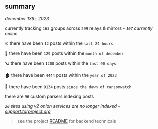 
## summary
_december 13th, 2023_

currently tracking `163` groups across `299` relays & mirrors - _`107` currently online_

⏲ there have been `12` posts within the `last 24 hours`

🦈 there have been `129` posts within the `month of december`

🪐 there have been `1200` posts within the `last 90 days`

🏚 there have been `4444` posts within the `year of 2023`

🦕 there have been `9134` posts `since the dawn of ransomwatch`

there are `96` custom parsers indexing posts

_`20` sites using v2 onion services are no longer indexed - [support.torproject.org](https://support.torproject.org/onionservices/v2-deprecation/)_

> see the project [README](https://github.com/joshhighet/ransomwatch#ransomwatch--) for backend technicals
